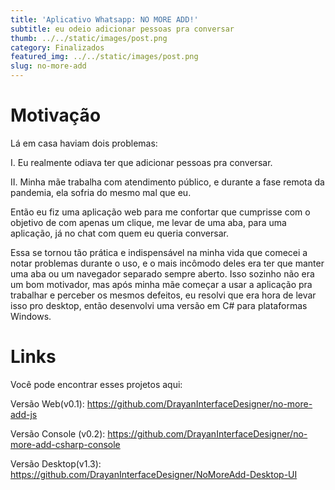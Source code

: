 ```yaml
---
title: 'Aplicativo Whatsapp: NO MORE ADD!'
subtitle: eu odeio adicionar pessoas pra conversar
thumb: ../../static/images/post.png
category: Finalizados
featured_img: ../../static/images/post.png
slug: no-more-add
---
```


# Motivação

Lá em casa haviam dois problemas: 

I. Eu realmente odiava ter que adicionar pessoas pra conversar.

II. Minha mãe trabalha com atendimento público, e durante a fase remota da pandemia, ela sofria do mesmo mal que eu.


Então eu fiz uma aplicação web para me confortar que cumprisse com o objetivo de com apenas um clique, me levar de uma aba, para uma aplicação, já no chat com quem eu queria conversar.

Essa se tornou tão prática e indispensável na minha vida que comecei a notar problemas durante o uso, e o mais
incômodo deles era ter que manter uma aba ou um navegador separado sempre aberto. Isso sozinho não era um bom motivador, mas após minha mãe começar a usar a aplicação pra trabalhar e perceber os mesmos defeitos, eu 
resolvi que era hora de levar isso pro desktop, então desenvolvi uma versão em C# para plataformas Windows.

# Links

Você pode encontrar esses projetos aqui:

Versão Web(v0.1): https://github.com/DrayanInterfaceDesigner/no-more-add-js

Versão Console (v0.2): https://github.com/DrayanInterfaceDesigner/no-more-add-csharp-console


Versão Desktop(v1.3): https://github.com/DrayanInterfaceDesigner/NoMoreAdd-Desktop-UI


